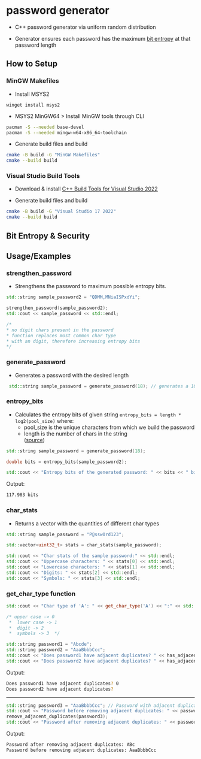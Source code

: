 # password generator

- C++ password generator via uniform random distribution

- Generator ensures each password has the maximum [bit entropy](#bit-entropy--security) at that password length

## How to Setup

### MinGW Makefiles

- Install MSYS2

```winget install msys2```

- MSYS2 MinGW64 > Install MinGW tools through CLI

```bash
pacman -S --needed base-devel
pacman -S --needed mingw-w64-x86_64-toolchain
```

- Generate build files and build

```bash
cmake -B build -G "MinGW Makefiles"
cmake --build build
```

### Visual Studio Build Tools

- Download & install [C++ Build Tools for Visual Studio 2022](https://aka.ms/vs/17/release/vs_BuildTools.exe)

- Generate build files and build

```bash
cmake -B build -G "Visual Studio 17 2022"
cmake --build build
```

## Bit Entropy & Security

## Usage/Examples

### strengthen_password

- Strengthens the password to maximum possible entropy bits.

```cpp
std::string sample_password2 = "QDMM,MNiaISPxdYi";

strengthen_password(sample_password2);
std::cout << sample_password << std::endl;

/*
* no digit chars present in the password
* function replaces most common char type 
* with an digit, therefore increasing entropy bits
*/
```

### generate_password

- Generates a password with the desired length

```cpp
 std::string sample_password = generate_password(18); // generates a 18-char-password
```

### entropy_bits

- Calculates the entropy bits of given string
`entropy_bits = length * log2(pool_size)` where:
  - pool_size is the unique characters from which we build the password
  - length is the number of chars in the string \
 ([source](https://www.omnicalculator.com/other/password-entropy))

```cpp
std::string sample_password = generate_password(18);

double bits = entropy_bits(sample_password2);

std::cout << "Entropy bits of the generated password: " << bits << " bits" << std::endl;
```

Output:

```bash
117.983 bits 
```

### char_stats

- Returns a vector with the quantities of different char types

```cpp
std::string sample_password = "P@ssw0rd123";

std::vector<uint32_t> stats = char_stats(sample_password);

std::cout << "Char stats of the sample password:" << std::endl;
std::cout << "Uppercase characters: " << stats[0] << std::endl;
std::cout << "Lowercase characters: " << stats[1] << std::endl;
std::cout << "Digits: " << stats[2] << std::endl;
std::cout << "Symbols: " << stats[3] << std::endl;
```

### get_char_type function

```cpp
std::cout << "Char type of 'A': " << get_char_type('A') << ":" << std::endl;

/* upper case -> 0
 *  lower case -> 1
 *  digit -> 2
 *  symbols -> 3  */
```

```cpp
std::string password1 = "Abcde";
std::string password2 = "AaaBbbbCcc";
std::cout << "Does password1 have adjacent duplicates? " << has_adjacent_duplicates(password1) << std::endl;
std::cout << "Does password2 have adjacent duplicates? " << has_adjacent_duplicates(password2) << std::endl;
```

Output:

```bash
Does password1 have adjacent duplicates? 0
Does password2 have adjacent duplicates? 
```

---

```cpp
std::string password3 = "AaaBbbbCcc"; // Password with adjacent duplicates
std::cout << "Password before removing adjacent duplicates: " << password3 << std::endl;
remove_adjacent_duplicates(password3);
std::cout << "Password after removing adjacent duplicates: " << password3 << std::endl;
```

Output:

```bash
Password after removing adjacent duplicates: ABc
Password before removing adjacent duplicates: AaaBbbbCcc
```
